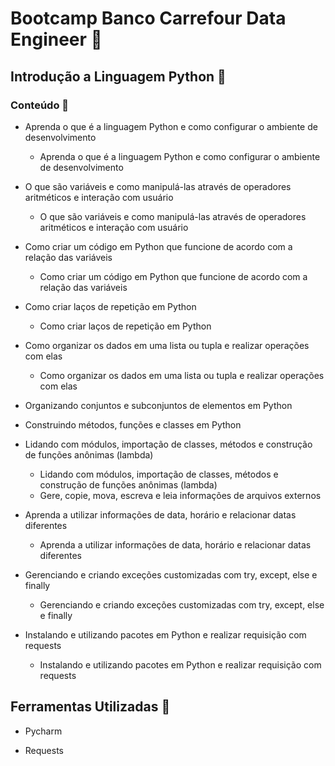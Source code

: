 # Bootcamp Banco Carrefour Data Engineer :bank:



## Introdução a Linguagem Python :snake:



### Conteúdo  📄

- Aprenda o que é a linguagem Python e como configurar o ambiente de desenvolvimento
  - Aprenda o que é a linguagem Python e como configurar o ambiente de desenvolvimento

- O que são variáveis e como manipulá-las através de operadores aritméticos e interação com usuário
  - O que são variáveis e como manipulá-las através de operadores aritméticos e interação com usuário

- Como criar um código em Python que funcione de acordo com a relação das variáveis
  - Como criar um código em Python que funcione de acordo com a relação das variáveis

- Como criar laços de repetição em Python
  - Como criar laços de repetição em Python

- Como organizar os dados em uma lista ou tupla e realizar operações com elas
  - Como organizar os dados em uma lista ou tupla e realizar operações com elas

- Organizando conjuntos e subconjuntos de elementos em Python

- Construindo métodos, funções e classes em Python

- Lidando com módulos, importação de classes, métodos e construção de funções anônimas (lambda) 
  - Lidando com módulos, importação de classes, métodos e construção de funções anônimas (lambda)
  - Gere, copie, mova, escreva e leia informações de arquivos externos

- Aprenda a utilizar informações de data, horário e relacionar datas diferentes
  - Aprenda a utilizar informações de data, horário e relacionar datas diferentes

- Gerenciando e criando exceções customizadas com try, except, else e finally
  - Gerenciando e criando exceções customizadas com try, except, else e finally

- Instalando e utilizando pacotes em Python e realizar requisição com requests
  - Instalando e utilizando pacotes em Python e realizar requisição com requests



## Ferramentas Utilizadas :wrench:

- Pycharm

- Requests

  